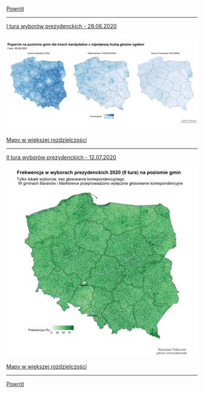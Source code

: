 [Powrót](/index)

------------------------------------------------------------------------

[I tura wyborów prezydenckich - 28.06.2020](/wybory_2020/I_tura)

<!-- <img src="./plots/poparcie_proc_top3-1.png" style="display: block; margin: auto;" /> -->

![Poparcie I tura](./plots/poparcie_proc_top3-1.png)

[Mapy w większej rozdzielczości](https://github.com/rpalkowski/wybory-2020/tree/master/I_tura)

------------------------------------------------------------------------

[II tura wyborów prezydenckich - 12.07.2020](/wybory_2020/II_tura)

<!--  <img src="./plots/frekwencja_mapa_II_tura-1.png" style="display: block; margin: auto;" /> -->

![Frekwencja II tura](./plots/frekwencja_mapa_II_tura-1.png)

[Mapy w większej rozdzielczości](https://github.com/rpalkowski/wybory-2020/tree/master/II_tura)

------------------------------------------------------------------------


[Powrót](/index)